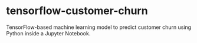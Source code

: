 # tensorflow-customer-churn
 TensorFlow-based machine learning model to predict customer churn using Python inside a Jupyter Notebook.
